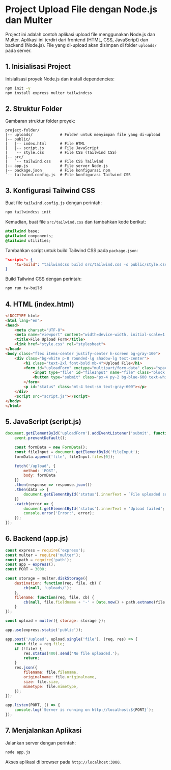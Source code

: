 # Project Upload File dengan Node.js dan Multer

Project ini adalah contoh aplikasi upload file menggunakan Node.js dan Multer. Aplikasi ini terdiri dari frontend (HTML, CSS, JavaScript) dan backend (Node.js). File yang di-upload akan disimpan di folder `uploads/` pada server.

## 1. Inisialisasi Project

Inisialisasi proyek Node.js dan install dependencies:
```sh
npm init -y
npm install express multer tailwindcss
```

## 2. Struktur Folder

Gambaran struktur folder proyek:

```plaintext
project-folder/
|-- uploads/            # Folder untuk menyimpan file yang di-upload
|-- public/
|   |-- index.html      # File HTML
|   |-- script.js       # File JavaScript
|   `-- style.css       # File CSS (Tailwind CSS)
|-- src/
|   `-- tailwind.css    # File CSS Tailwind
|-- app.js              # File server Node.js
|-- package.json        # File konfigurasi npm
`-- tailwind.config.js  # File konfigurasi Tailwind CSS
```

## 3. Konfigurasi Tailwind CSS

Buat file `tailwind.config.js` dengan perintah:
```sh
npx tailwindcss init
```

Kemudian, buat file `src/tailwind.css` dan tambahkan kode berikut:
```css
@tailwind base;
@tailwind components;
@tailwind utilities;
```

Tambahkan script untuk build Tailwind CSS pada `package.json`:
```json
"scripts": {
    "tw-build": "tailwindcss build src/tailwind.css -o public/style.css --watch"
}
```

Build Tailwind CSS dengan perintah:
```sh
npm run tw-build
```

## 4. HTML (index.html)

```html
<!DOCTYPE html>
<html lang="en">
<head>
    <meta charset="UTF-8">
    <meta name="viewport" content="width=device-width, initial-scale=1.0">
    <title>File Upload Form</title>
    <link href="style.css" rel="stylesheet">
</head>
<body class="flex items-center justify-center h-screen bg-gray-100">
    <div class="bg-white p-8 rounded-lg shadow-lg text-center">
        <h1 class="text-2xl font-bold mb-4">Upload File</h1>
        <form id="uploadForm" enctype="multipart/form-data" class="space-y-4">
            <input type="file" id="fileInput" name="file" class="block w-full text-sm text-gray-900 border border-gray-300 rounded-lg cursor-pointer focus:outline-none" required>
            <button type="submit" class="px-4 py-2 bg-blue-600 text-white rounded-lg hover:bg-blue-700">Upload</button>
        </form>
        <p id="status" class="mt-4 text-sm text-gray-600"></p>
    </div>
    <script src="script.js"></script>
</body>
</html>
```

## 5. JavaScript (script.js)

```javascript
document.getElementById('uploadForm').addEventListener('submit', function(event) {
    event.preventDefault();

    const formData = new FormData();
    const fileInput = document.getElementById('fileInput');
    formData.append('file', fileInput.files[0]);

    fetch('/upload', {
        method: 'POST',
        body: formData
    })
    .then(response => response.json())
    .then(data => {
        document.getElementById('status').innerText = `File uploaded successfully: ${data.filename} (${data.size} bytes, ${data.mimetype})`;
    })
    .catch(error => {
        document.getElementById('status').innerText = 'Upload failed';
        console.error('Error:', error);
    });
});
```

## 6. Backend (app.js)

```javascript
const express = require('express');
const multer = require('multer');
const path = require('path');
const app = express();
const PORT = 3000;

const storage = multer.diskStorage({
    destination: function(req, file, cb) {
        cb(null, 'uploads/');
    },
    filename: function(req, file, cb) {
        cb(null, file.fieldname + '-' + Date.now() + path.extname(file.originalname));
    }
});

const upload = multer({ storage: storage });

app.use(express.static('public'));

app.post('/upload', upload.single('file'), (req, res) => {
    const file = req.file;
    if (!file) {
        res.status(400).send('No file uploaded.');
        return;
    }
    res.json({
        filename: file.filename,
        originalname: file.originalname,
        size: file.size,
        mimetype: file.mimetype,
    });
});

app.listen(PORT, () => {
    console.log(`Server is running on http://localhost:${PORT}`);
});
```

## 7. Menjalankan Aplikasi

Jalankan server dengan perintah:
```sh
node app.js
```

Akses aplikasi di browser pada `http://localhost:3000`.